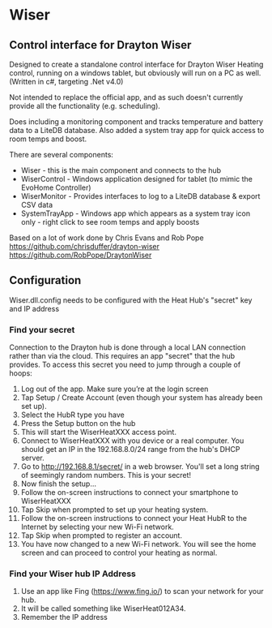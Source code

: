 # Wiser
## Control interface for Drayton Wiser 

Designed to create a standalone control interface for Drayton Wiser Heating control, running on a windows tablet, but obviously will run on a PC as well.
(Written in c#, targeting .Net v4.0)

Not intended to replace the official app, and as such doesn't currently provide all the functionality (e.g. scheduling).

Does including a monitoring component and tracks temperature and battery data to a LiteDB database.  Also added a system tray app for quick access to room temps and boost.

There are several components:

- Wiser - this is the main component and connects to the hub
- WiserControl - Windows application designed for tablet (to mimic the EvoHome Controller)
- WiserMonitor - Provides interfaces to log to a LiteDB database & export CSV data
- SystemTrayApp - Windows app which appears as a system tray icon only - right click to see room temps and apply boosts

Based on a lot of work done by Chris Evans and Rob Pope  
https://github.com/chrisduffer/drayton-wiser  
https://github.com/RobPope/DraytonWiser  

## Configuration
Wiser.dll.config needs to be configured with the Heat Hub's "secret" key and IP address 

### Find your secret

Connection to the Drayton hub is done through a local LAN connection rather than via the cloud. This requires an app "secret" that the hub provides. To access this secret you need to jump through a couple of hoops:

1. Log out of the app. Make sure you’re at the login screen
1. Tap Setup / Create Account (even though your system has already been set up).
1. Select the HubR type you have
1. Press the Setup button on the hub
1. This will start the WiserHeatXXX access point.
1. Connect to WiserHeatXXX with you device or a real computer. You should get an IP in the 192.168.8.0/24 range from the hub's DHCP server.
1. Go to http://192.168.8.1/secret/ in a web browser. You'll set a long string of seemingly random numbers. This is your secret!
1. Now finish the setup…
1. Follow the on-screen instructions to connect your smartphone to WiserHeatXXX
1. Tap Skip when prompted to set up your heating system.
1. Follow the on-screen instructions to connect your Heat HubR to the Internet by selecting your new Wi-Fi network.
1. Tap Skip when prompted to register an account.
1. You have now changed to a new Wi-Fi network. You will see the home screen and can proceed to control your heating as normal.

### Find your Wiser hub IP Address

1. Use an app like Fing (https://www.fing.io/) to scan your network for your hub.
1. It will be called something like WiserHeat012A34.
1. Remember the IP address
